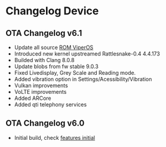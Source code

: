 # Changelog Device
## OTA Changelog v6.1
* Update all source [ROM ViperOS](https://github.com/EsromTech/official_devices/blob/master/dumpling/ChangesRom.md)
* Introduced new kernel upstreamed Rattlesnake-0.4 4.4.173
* Builded with Clang 8.0.8
* Update blobs from fw stable 9.0.3
* Fixed Livedisplay, Grey Scale and Reading mode.
* Added vibration option in Settings/Acessibility/Vibration
* Vulkan improvements
* VoLTE improvements
* Added ARCore
* Added qti telephony services

## OTA Changelog v6.0
* Initial build, check [features initial](https://github.com/EsromTech/official_devices/blob/master/dumpling/ChangesRom.md)
